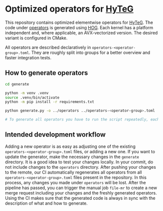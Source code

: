 # Optimized operators for [HyTeG](https://i10git.cs.fau.de/hyteg/hyteg)

This repository contains optimized elementwise operators for [HyTeG](https://i10git.cs.fau.de/hyteg/hyteg).
The code under [operators](operators) is generated using [HOG](https://i10git.cs.fau.de/hyteg/hog).
Each kernel has a platform independent and, where applicable, an AVX-vectorized version.
The desired variant is configured in CMake.

All operators are described declaratively in `operators-<operator-group>.toml`.
They are roughly split into groups for a better overview and faster integration tests.

## How to generate operators

```sh
cd generate

python -m venv .venv
source .venv/bin/activate
python -m pip install -r requirements.txt

python generate.py -o ../operators ../operators-<operator-group>.toml

# To generate all operators you have to run the script repeatedly, each time with a different toml file.
```

## Intended development workflow

Adding a new operator is as easy as adjusting one of the existing `operators-<operator-group>.toml` files, or adding a new one.
If you want to update the generator, make the necessary changes in the `generate` directory.
It is a good idea to test your changes locally.
In your commit, do not include changes to the `operators` directory.
After pushing your changes to the remote, our CI automatically regenerates all operators from all `operators-<operator-group>.toml` files present in the repository.
In this process, any changes you made under `operators` will be lost.
After the pipeline has passed, you can trigger the manual job `file-mr` to create a new merge request including your changes and the freshly generated operators.
Using the CI makes sure that the generated code is always in sync with the description of what and how to generate.

